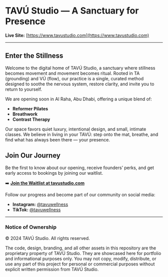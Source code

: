 # TAVÚ Studio — A Sanctuary for Presence

**Live Site:** [https://www.tavustudio.com](https://www.tavustudio.com)

---

## Enter the Stillness

Welcome to the digital home of TAVÚ Studio, a sanctuary where stillness becomes movement and movement becomes ritual. Rooted in TA (grounding) and VÚ (flow), our practice is a single, curated method designed to soothe the nervous system, restore clarity, and invite you to return to yourself.

We are opening soon in Al Raha, Abu Dhabi, offering a unique blend of:

-   **Reformer Pilates**
-   **Breathwork**
-   **Contrast Therapy**

Our space favors quiet luxury, intentional design, and small, intimate classes. We believe in living in your TAVÚ: step onto the mat, breathe, and find what has always been there — your presence.

## Join Our Journey

Be the first to know about our opening, receive founders’ perks, and get early access to bookings by joining our waitlist.

➡️ **[Join the Waitlist at tavustudio.com](https://www.tavustudio.com/#waitlist)**

Follow our progress and become part of our community on social media:

-   **Instagram:** [@tavuwellness](https://www.instagram.com/tavuwellness/)
-   **TikTok:** [@tavuwellness](https://www.tiktok.com/@tavuwellness)

---

### Notice of Ownership

© 2024 TAVÚ Studio. All rights reserved.

The code, design, branding, and all other assets in this repository are the proprietary property of TAVÚ Studio. They are showcased here for portfolio and informational purposes only. You may not copy, modify, distribute, or use any part of this project for personal or commercial purposes without explicit written permission from TAVÚ Studio.
